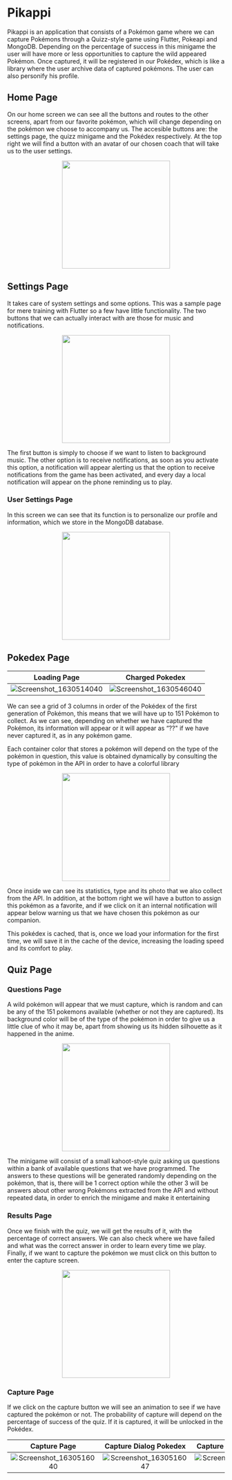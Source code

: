 # Pikappi

Pikappi is an application that consists of a Pokémon game where we can capture Pokémons through a Quizz-style game using Flutter, Pokeapi and MongoDB. Depending on the percentage of success in this minigame the user will have more or less opportunities to capture the wild appeared Pokémon. Once captured, it will be registered in our Pokédex, which is like a library where the user archive data of captured pokémons. The user can also personify his profile.

## Home Page
On our home screen we can see all the buttons and routes to the other screens, apart from our favorite pokémon, which will change depending on the pokémon we choose to accompany us. The accesible buttons are: the settings page, the quizz minigame and the Pokédex respectively. At the top right we will find a button with an avatar of our chosen coach that will take us to the user settings.

<p align="center">
<img src="https://user-images.githubusercontent.com/46267014/131714509-584a9d17-f156-4607-931b-f65f5a245851.png" width="250">
</p>

## Settings Page
It takes care of system settings and some options. This was a sample page for mere training with Flutter so a few have little functionality. The two buttons that we can actually interact with are those for music and notifications.

<p align="center">
<img src="https://user-images.githubusercontent.com/46267014/131714536-be4181fa-533d-4620-904c-6cfe903d3bed.png" width="250">
</p>

The first button is simply to choose if we want to listen to background music. The other option is to receive notifications, as soon as you activate this option, a notification will appear alerting us that the option to receive notifications from the game has been activated, and every day a local notification will appear on the phone reminding us to play.

### User Settings Page
In this screen we can see that its function is to personalize our profile and information, which we store in the MongoDB database.

<p align="center">
<img src="https://user-images.githubusercontent.com/46267014/131714557-e97be959-8e65-4591-a05a-1327f4275fca.png" width="250">
</p>

## Pokedex Page

Loading Page            |  Charged Pokedex
:-------------------------:|:-------------------------:
![Screenshot_1630514040](https://user-images.githubusercontent.com/46267014/131714618-7eb1e6b7-924e-47fb-ab58-54d2cc515224.png)  |  ![Screenshot_1630546040](https://user-images.githubusercontent.com/46267014/131714628-61b825e5-5075-4991-be74-22f262513809.png)

We can see a grid of 3 columns in order of the Pokédex of the first generation of Pokémon, this means that we will have up to 151 Pokémon to collect. As we can see, depending on whether we have captured the Pokémon, its information will appear or it will appear as “??" if we have never captured it, as in any pokémon game.

Each container color that stores a pokémon will depend on the type of the pokémon in question, this value is obtained dynamically by consulting the type of pokémon in the API in order to have a colorful library

<p align="center">
<img src="https://user-images.githubusercontent.com/46267014/131714646-c709c213-22d8-4222-9481-fae784761100.png" width="250">
</p>

Once inside we can see its statistics, type and its photo that we also collect from the API. In addition, at the bottom right we will have a button to assign this pokémon as a favorite, and if we click on it an internal notification will appear below warning us that we have chosen this pokémon as our companion.

This pokédex is cached, that is, once we load your information for the first time, we will save it in the cache of the device, increasing the loading speed and its comfort to play.

## Quiz Page
### Questions Page
A wild pokémon will appear that we must capture, which is random and can be any of the 151 pokemons available (whether or not they are captured). Its background color will be of the type of the pokémon in order to give us a little clue of who it may be, apart from showing us its hidden silhouette as it happened in the anime.

<p align="center">
<img src="https://user-images.githubusercontent.com/46267014/131714676-02f4959e-549d-4ecc-8187-c7fbf8892e2b.png" width="250">
</p>

The minigame will consist of a small kahoot-style quiz asking us questions within a bank of available questions that we have programmed. The answers to these questions will be generated randomly depending on the pokémon, that is, there will be 1 correct option while the other 3 will be answers about other wrong Pokémons extracted from the API and without repeated data, in order to enrich the minigame and make it entertaining

### Results Page
Once we finish with the quiz, we will get the results of it, with the percentage of correct answers. We can also check where we have failed and what was the correct answer in order to learn every time we play. Finally, if we want to capture the pokémon we must click on this button to enter the capture screen.

<p align="center">
<img src="https://user-images.githubusercontent.com/46267014/131714702-dbf96825-ca7c-472c-b700-7f23f373ad53.png" width="250">
</p>

### Capture Page
If we click on the capture button we will see an animation to see if we have captured the pokémon or not. The probability of capture will depend on the percentage of success of the quiz. If it is captured, it will be unlocked in the Pokédex.

Capture Page            |  Capture Dialog Pokedex     |  Capture Dialog Pokedex 
:-------------------------:|:-------------------------:|:-------------------------:
![Screenshot_1630516040](https://user-images.githubusercontent.com/46267014/131714706-6473759d-849d-4988-bbce-02e30a711464.png)  |  ![Screenshot_1630516047](https://user-images.githubusercontent.com/46267014/131714712-d1ad1d1f-8bf3-4e7c-8ad8-7d285d8fecc5.png)  |  ![Screenshot_1630516340](https://user-images.githubusercontent.com/46267014/131714718-fa361f52-678f-45b6-88f7-0e55306401d6.png)
